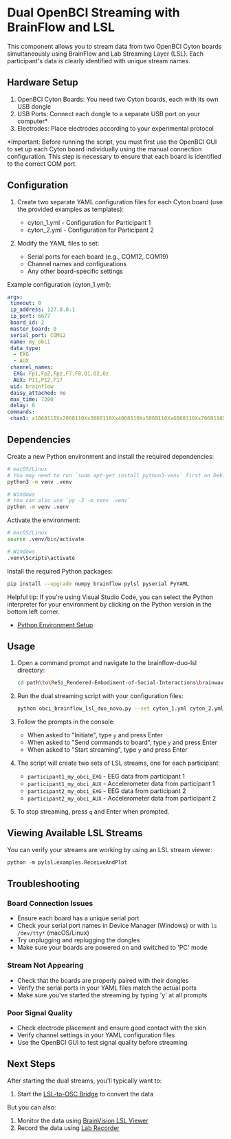 # Dual OpenBCI Streaming with BrainFlow and LSL

This component allows you to stream data from two OpenBCI Cyton boards simultaneously using BrainFlow and Lab Streaming Layer (LSL). Each participant's data is clearly identified with unique stream names.

## Hardware Setup

1. OpenBCI Cyton Boards: You need two Cyton boards, each with its own USB dongle
2. USB Ports: Connect each dongle to a separate USB port on your computer\*
3. Electrodes: Place electrodes according to your experimental protocol

\*Important: Before running the script, you must first use the OpenBCI GUI to set up each Cyton board individually using the manual connection configuration. This step is necessary to ensure that each board is identified to the correct COM port.

## Configuration

1. Create two separate YAML configuration files for each Cyton board (use the provided examples as templates):

   - cyton_1.yml - Configuration for Participant 1
   - cyton_2.yml - Configuration for Participant 2

2. Modify the YAML files to set:

   - Serial ports for each board (e.g., COM12, COM19)
   - Channel names and configurations
   - Any other board-specific settings

Example configuration (cyton_1.yml):

```yaml
args:
 timeout: 0
 ip_address: 127.0.0.1
 ip_port: 6677
 board_id: 2
 master_board: 0
 serial_port: COM12
 name: my_obci
 data_type:
  - EXG
  - AUX
 channel_names:
  EXG: Fp1,Fp2,Fpz,F7,F8,O1,O2,Oz
  AUX: P11,P12,P17
 uid: brainflow
 daisy_attached: no
 max_time: 7200
 delay: 0
commands:
 chan1: x1060110Xx2060110Xx3060110Xx4060110Xx5060110Xx6060110Xx7060110Xx8060110X
```

## Dependencies

Create a new Python environment and install the required dependencies:

```sh
# macOS/Linux
# You may need to run `sudo apt-get install python3-venv` first on Debian-based OSs
python3 -m venv .venv

# Windows
# You can also use `py -3 -m venv .venv`
python -m venv .venv
```

Activate the environment:

```sh
# macOS/Linux
source .venv/bin/activate

# Windows
.venv\Scripts\activate
```

Install the required Python packages:

```sh
pip install --upgrade numpy brainflow pylsl pyserial PyYAML
```

Helpful tip: If you're using Visual Studio Code, you can select the Python interpreter for your environment by clicking on the Python version in the bottom left corner.

- [Python Environment Setup](https://code.visualstudio.com/docs/python/environments#_creating-environments)

## Usage

1. Open a command prompt and navigate to the brainflow-duo-lsl directory:

   ```sh
   cd path\to\ReSi_Rendered-Embodiment-of-Social-Interactions\brainwaveStreaming\brainflow-duo-lsl
   ```

2. Run the dual streaming script with your configuration files:

   ```sh
   python obci_brainflow_lsl_duo_novo.py --set cyton_1.yml cyton_2.yml
   ```

3. Follow the prompts in the console:

   - When asked to "Initiate", type `y` and press Enter
   - When asked to "Send commands to board", type `y` and press Enter
   - When asked to "Start streaming", type `y` and press Enter

4. The script will create two sets of LSL streams, one for each participant:

   - `participant1_my_obci_EXG` - EEG data from participant 1
   - `participant1_my_obci_AUX` - Accelerometer data from participant 1
   - `participant2_my_obci_EXG` - EEG data from participant 2
   - `participant2_my_obci_AUX` - Accelerometer data from participant 2

5. To stop streaming, press `q` and Enter when prompted.

## Viewing Available LSL Streams

You can verify your streams are working by using an LSL stream viewer:

```py
python -m pylsl.examples.ReceiveAndPlot
```

## Troubleshooting

### Board Connection Issues

- Ensure each board has a unique serial port
- Check your serial port names in Device Manager (Windows) or with `ls /dev/tty*` (macOS/Linux)
- Try unplugging and replugging the dongles
- Make sure your boards are powered on and switched to 'PC' mode

### Stream Not Appearing

- Check that the boards are properly paired with their dongles
- Verify the serial ports in your YAML files match the actual ports
- Make sure you've started the streaming by typing 'y' at all prompts

### Poor Signal Quality

- Check electrode placement and ensure good contact with the skin
- Verify channel settings in your YAML configuration files
- Use the OpenBCI GUI to test signal quality before streaming

## Next Steps

After starting the dual streams, you'll typically want to:

1. Start the [LSL-to-OSC Bridge](/brainwaveStreaming/lsl-to-osc-bridge/README.md) to convert the data

But you can also:

1. Monitor the data using [BrainVision LSL Viewer](https://www.brainproducts.com/downloads/more-software/#46df73ca21023a5a0)
2. Record the data using [Lab Recorder](https://github.com/labstreaminglayer/App-LabRecorder)
